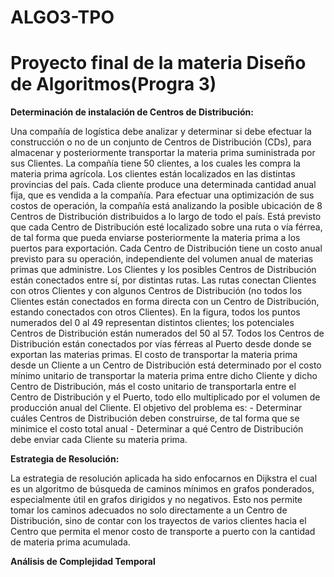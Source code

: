 # ALGO3-TPO
# Proyecto final de la materia Diseño de Algoritmos(Progra 3)

**Determinación de instalación de Centros de Distribución:**

Una compañía de logística debe analizar y determinar si debe efectuar la construcción o no de un
conjunto de Centros de Distribución (CDs), para almacenar y posteriormente transportar la materia
prima suministrada por sus Clientes.
La compañía tiene 50 clientes, a los cuales les compra la materia prima agrícola. Los clientes están
localizados en las distintas provincias del país. Cada cliente produce una determinada cantidad anual
fija, que es vendida a la compañía.
Para efectuar una optimización de sus costos de operación, la compañía está analizando la posible
ubicación de 8 Centros de Distribución distribuidos a lo largo de todo el país. Está previsto que cada
Centro de Distribución esté localizado sobre una ruta o vía férrea, de tal forma que pueda enviarse
posteriormente la materia prima a los puertos para exportación. Cada Centro de Distribución tiene
un costo anual previsto para su operación, independiente del volumen anual de materias primas que
administre.
Los Clientes y los posibles Centros de Distribución están conectados entre sí, por distintas rutas.
Las rutas conectan Clientes con otros Clientes y con algunos Centros de Distribución (no todos los
Clientes están conectados en forma directa con un Centro de Distribución, estando conectados con
otros Clientes).
En la figura, todos los puntos numerados del 0 al 49 representan distintos clientes; 
los potenciales Centros de Distribución están numerados del 50 al 57. 
Todos los Centros de Distribución están conectados por vías férreas al Puerto desde donde se exportan las materias primas. 
El costo de transportar la materia prima desde un Cliente a un Centro de Distribución está determinado por el 
costo mínimo unitario de transportar la materia prima entre dicho Cliente y dicho Centro de Distribución, 
más el costo unitario de transportarla entre el Centro de Distribución y el Puerto, todo ello multiplicado por el volumen 
de producción anual del Cliente. El objetivo del problema es: - Determinar cuáles Centros de Distribución deben construirse, 
de tal forma que se minimice el costo total anual - Determinar a qué Centro de Distribución debe enviar 
cada Cliente su materia prima.


**Estrategia de Resolución:**

La estrategia de resolución aplicada ha sido enfocarnos en Dijkstra el cual es un algoritmo de búsqueda de caminos 
mínimos en grafos ponderados, especialmente útil en grafos dirigidos y no negativos. Esto nos permite tomar los caminos
adecuados no solo directamente a un Centro de Distribución, sino de contar con los trayectos de varios clientes hacia el
Centro que permita el menor costo de transporte a puerto con la cantidad de materia prima acumulada.


**Análisis de Complejidad Temporal**


